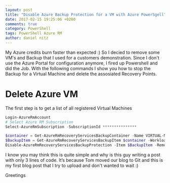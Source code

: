 ```yaml
---
layout: post
title: "Disable Azure Backup Protection for a VM with Azure PowerSgell"
date: 2017-02-15 19:25:06 +0200
comments: true
category: PowerShell
tags: PowerShell Azure RM
author: daniel nitz
---
```


My Azure credits burn faster than expected :) So I decied to remove some VM's and Backup that I used for a customers demonstration. Since I don't use the Azure Portal for configuration anymore, I fired up Powershell and did the Job.
With the following commands I show you how to stop the Backup for a Virtual Machine and delete the assosiated Recovery Points.

<!-- more -->

# Delete Azure VM

The first step is to get a list of all registered Virtual Machines

```powershell
Login-AzureRmAccount
# Select Azure RM Subscription
Select-AzureRmSubscription -SubscriptionId ***************

$container = Get-AzureRmRecoveryServicesBackupContainer -Name VIRTUAL-MACHINE-NAME  -ContainerType AzureVM
$BackupItem = Get-AzureRmRecoveryServicesBackupItem $container -WorkloadType AzureVM 
Disable-AzureRmRecoveryServicesBackupProtection -Item $BackupItem -RemoveRecoveryPoints
```

I know you may think this is quite simple and why is this guy writing a post with only 3 lines of code.  It’s because Tom moved our blog to Git and this is my first blog post that I try to upload and don't wanted to wait :)

Greetings

